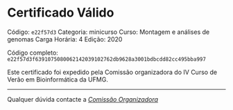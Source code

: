# Certificado Válido

Código: `e22f57d3`
Categoria: minicurso
Curso: Montagem e análises de genomas
Carga Horária: 4
Edição: 2020


Código completo: `e22f57d3f6391075080062142039102762db9628a3001bdbcdd82cc495bba997`


Este certificado foi expedido pela Comissão organizadora do IV Curso de Verão em Bioinformática da UFMG.

----

Qualquer dúvida contacte a [_Comissão Organizadora_](<mailto:cursobioinfoufmg@gmail.com$subject=[Certificados]>)

